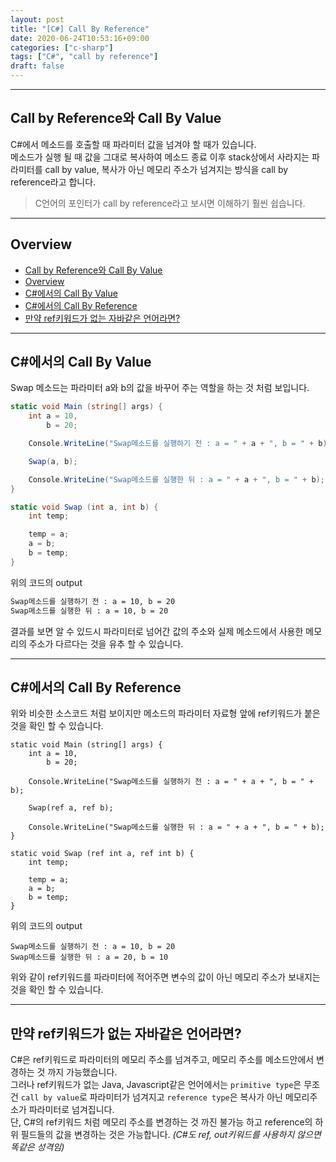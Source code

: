 ```yaml
---
layout: post
title: "[C#] Call By Reference"
date: 2020-06-24T10:53:16+09:00
categories: ["c-sharp"]
tags: ["C#", "call by reference"]
draft: false
---
```


***

## Call by Reference와 Call By Value

C#에서 메소드를 호출할 때 파라미터 값을 넘겨야 할 때가 있습니다.  
메소드가 실행 될 때 값을 그대로 복사하여 메소드 종료 이후 stack상에서 사라지는 파라미터를 call by value, 복사가 아닌 메모리 주소가 넘겨지는 방식을 call by reference라고 합니다.  

> C언어의 포인터가 call by reference라고 보시면 이해하기 훨씬 쉽습니다.

***

## Overview

- [Call by Reference와 Call By Value](#call-by-reference와-call-by-value)
- [Overview](#overview)
- [C#에서의 Call By Value](#c에서의-call-by-value)
- [C#에서의 Call By Reference](#c에서의-call-by-reference)
- [만약 ref키워드가 없는 자바같은 언어라면?](#만약-ref키워드가-없는-자바같은-언어라면)

***

## C#에서의 Call By Value

Swap 메소드는 파라미터 a와 b의 값을 바꾸어 주는 역할을 하는 것 처럼 보입니다.

```c#
static void Main (string[] args) {
    int a = 10,
        b = 20;

    Console.WriteLine("Swap메소드를 실행하기 전 : a = " + a + ", b = " + b);

    Swap(a, b);

    Console.WriteLine("Swap메소드를 실행한 뒤 : a = " + a + ", b = " + b);
}

static void Swap (int a, int b) {
    int temp;

    temp = a;
    a = b;
    b = temp;
}
```

위의 코드의 output

```sh
Swap메소드를 실행하기 전 : a = 10, b = 20
Swap메소드를 실행한 뒤 : a = 10, b = 20
```

결과를 보면 알 수 있드시 파라미터로 넘어간 값의 주소와 실제 메소드에서 사용한 메모리의 주소가 다르다는 것을 유추 할 수 있습니다.

***

## C#에서의 Call By Reference

위와 비슷한 소스코드 처럼 보이지만 메소드의 파라미터 자료형 앞에 ref키워드가 붙은 것을 확인 할 수 있습니다.

```note
static void Main (string[] args) {
    int a = 10,
        b = 20;

    Console.WriteLine("Swap메소드를 실행하기 전 : a = " + a + ", b = " + b);

    Swap(ref a, ref b);

    Console.WriteLine("Swap메소드를 실행한 뒤 : a = " + a + ", b = " + b);
}

static void Swap (ref int a, ref int b) {
    int temp;

    temp = a;
    a = b;
    b = temp;
}

```

위의 코드의 output

```note
Swap메소드를 실행하기 전 : a = 10, b = 20
Swap메소드를 실행한 뒤 : a = 20, b = 10
```

위와 같이 ref키워드를 파라미터에 적어주면 변수의 값이 아닌 메모리 주소가 보내지는 것을 확인 할 수 있습니다.  

***

## 만약 ref키워드가 없는 자바같은 언어라면?

C#은 ref키워드로 파라미터의 메모리 주소를 넘겨주고, 메모리 주소를 메소드안에서 변경하는 것 까지 가능했습니다.  
그러나 ref키워드가 없는 Java, Javascript같은 언어에서는 `primitive type`은 무조건 `call by value`로 파라미터가 넘겨지고 `reference type`은 복사가 아닌 메모리주소가 파라미터로 넘겨집니다.  
단, C#의 ref키워드 처럼 메모리 주소를 변경하는 것 까진 불가능 하고 reference의 하위 필드들의 값을 변경하는 것은 가능합니다. *(C#도 ref, out키워드를 사용하지 않으면 똑같은 성격임)*
